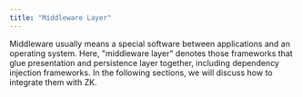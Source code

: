 ```yaml
---
title: "Middleware Layer"
---
```


Middleware usually means a special software between applications and an
operating system. Here, "middleware layer" denotes those frameworks that
glue presentation and persistence layer together, including dependency
injection frameworks. In the following sections, we will discuss how to
integrate them with ZK.
